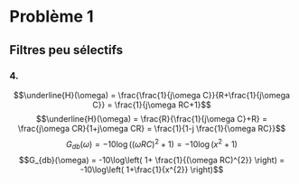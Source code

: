 # Problème 1
## Filtres peu sélectifs
### 4.
$$\underline{H}(\omega) = \frac{\frac{1}{j\omega C}}{R+\frac{1}{j\omega C}} = \frac{1}{j\omega RC+1}$$
$$\underline{H}(\omega) = \frac{R}{\frac{1}{j\omega C}+R} = \frac{j\omega CR}{1+j\omega CR} = \frac{1}{1-j \frac{1}{\omega RC}}$$
$$G_{db}(\omega) = -10\log((\omega RC )^{2}+ 1) = -10\log(x^{2}+1)$$
$$G_{db}(\omega) = -10\log\left( 1+ \frac{1}{(\omega RC)^{2}} \right) = -10\log\left( 1+\frac{1}{x^{2}} \right)$$

